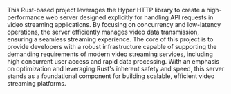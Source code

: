 This Rust-based project leverages the Hyper HTTP library to create a high-performance web server designed explicitly for handling API requests in video streaming applications. By focusing on concurrency and low-latency operations, the server efficiently manages video data transmission, ensuring a seamless streaming experience. The core of this project is to provide developers with a robust infrastructure capable of supporting the demanding requirements of modern video streaming services, including high concurrent user access and rapid data processing. With an emphasis on optimization and leveraging Rust's inherent safety and speed, this server stands as a foundational component for building scalable, efficient video streaming platforms.